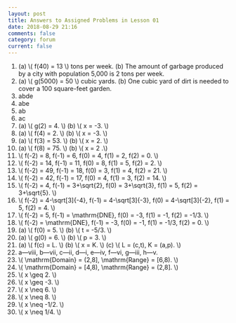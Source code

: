 ```yaml
---
layout: post
title: Answers to Assigned Problems in Lesson 01
date: 2018-08-29 21:16
comments: false
category: forum
current: false
---
```


1. (a) \\( f(40) = 13 \\) tons per week. (b) The amount of garbage produced by a city with population 5,000 is 2 tons per week.
2. (a) \\( g(5000) = 50 \\) cubic yards. (b) One cubic yard of dirt is needed to cover a 100 square-feet garden.
3. abde
4. abe
5. ab
6. ac
7. (a) \\( g(2) = 4. \\) (b) \\( x = -3. \\)
8. (a) \\( f(4) = 2. \\) (b) \\( x = -3. \\)
9. (a) \\( f(3) = 53. \\) (b) \\( x = 2. \\)
10. (a) \\( f(8) = 75. \\) (b) \\( x = 2 .\\)
11. \\( f(-2) = 8, f(-1) = 6, f(0) = 4, f(1) = 2, f(2) = 0. \\)
12. \\( f(-2) = 14, f(-1) = 11, f(0) = 8, f(1) = 5, f(2) = 2. \\)
13. \\( f(-2) = 49, f(-1) = 18, f(0) = 3, f(1) = 4, f(2) = 21. \\)
14. \\( f(-2) = 42, f(-1) = 17, f(0) = 4, f(1) = 3, f(2) = 14. \\)
15. \\( f(-2) = 4, f(-1) = 3+\sqrt{2}, f(0) = 3+\sqrt{3}, f(1) = 5, f(2) = 3+\sqrt{5}. \\)
16. \\( f(-2) = 4-\sqrt[3]{-4}, f(-1) = 4-\sqrt[3]{-3}, f(0) = 4-\sqrt[3]{-2}, f(1) = 5, f(2) = 4. \\)
17. \\( f(-2) = 5, f(-1) = \mathrm{DNE}, f(0) = -3, f(1) = -1, f(2) = -1/3. \\)
18. \\( f(-2) = \mathrm{DNE}, f(-1) = -3, f(0) = -1, f(1) = -1/3, f(2) = 0. \\)
19. (a) \\( f(0) = 5. \\) (b) \\( t = -5/3. \\)
20. (a) \\( g(0) = 6. \\) (b) \\( p = 3. \\)
21. (a) \\( f(c) = L. \\) (b) \\( x = K. \\) (c) \\( L = (c,t), K = (a,p). \\)
22. a—viii, b—vii, c—ii, d—i, e—iv, f—vi, g—iii, h—v.
23. \\( \mathrm{Domain} = (2,8], \mathrm{Range} = [6,8). \\)
24. \\( \mathrm{Domain} = [4,8), \mathrm{Range} = (2,8]. \\)
25. \\( x \geq 2. \\)
26. \\( x \geq -3. \\)
27. \\( x \neq 6. \\)
28. \\( x \neq 8. \\)
29. \\( x \neq -1/2. \\)
30. \\( x \neq 1/4. \\)
